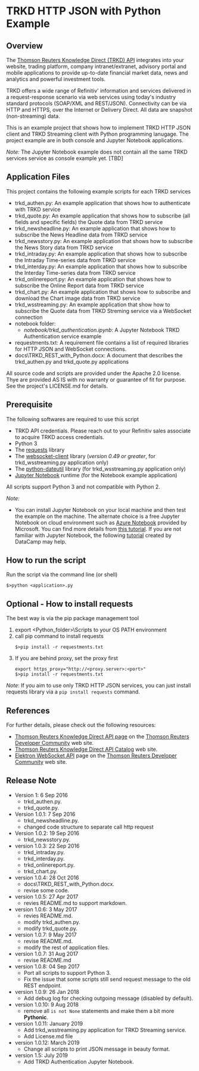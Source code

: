 # TRKD HTTP JSON with Python Example
## Overview
The [Thomson Reuters Knowledge Direct (TRKD) API](https://developers.thomsonreuters.com/thomson-reuters-knowledge-direct-trkd) integrates into your website, trading platform, company intranet/extranet, advisory portal and mobile applications to provide up-to-date financial market data, news and analytics and powerful investment tools.

TRKD offers a wide range of Refinitiv' information and services delivered in a request-response scenario via web services using today's industry standard protocols (SOAP/XML and REST/JSON). Connectivity can be via HTTP and HTTPS, over the Internet or Delivery Direct. All data are snapshot (non-streaming) data.

This is an example project that shows how to implement TRKD HTTP JSON client and TRKD Streaming client with Python programming lanugage. The project example are in both console and Jupyter Notebook applications.

*Note:* The Jupyter Notebook example does not contain all the same TRKD services service as console example yet. [TBD]

## Application Files
This project contains the following example scripts for each TRKD services
- trkd_authen.py: An example application that shows how to authenticate with TRKD service
- trkd_quote.py: An example application that shows how to subscribe (all fields and specific fields) the Quote data from TRKD service
- trkd_newsheadline.py: An example application that shows how to subscribe the News Headline data from TRKD service
- trkd_newsstory.py: An example application that shows how to subscribe the News Story data from TRKD service
- trkd_intraday.py: An example application that shows how to subscribe the Intraday Time-series data from TRKD service
- trkd_interday.py: An example application that shows how to subscribe the Interday Time-series data from TRKD service
- trkd_onlinereport.py: An example application that shows how to subscribe the Online Report data from TRKD service
- trkd_chart.py: An example application that shows how to subscribe and download the Chart image data from TRKD service
- trkd_wsstreaming.py: An example application that show how to subscribe the Quote data from TRKD Streming service via a WebSocket connection
- notebook folder:
	- *notebook/trkd_authentication.ipynb*: A Jupyter Notebook TRKD Authentication service example
- requestments.txt: A requirement file contains a list of required libraries for HTTP JSON and WebSocket connections. 
- docs\TRKD_REST_with_Python.docx: A document that describes the trkd_authen.py and trkd_quote.py applications

All source code and scripts are provided under the Apache 2.0 license. Thye are provided AS IS with no warranty or guarantee of fit for purpose. See the project's LICENSE.md for details. 

## Prerequisite
The following softwares are required to use this script
- TRKD API credentials. Please reach out to your Refinitiv sales associate to acquire TRKD access credentials.
- Python 3 
- The [requests](http://docs.python-requests.org/en/master/) library
- The [websocket-client](https://pypi.org/project/websocket-client/) library (*version 0.49 or greater*, for trkd_wsstreaming.py application only)
- The [python-dateutil](https://pypi.org/project/python-dateutil/) library (for trkd_wsstreaming.py application only)
- [Jupyter Notebook](https://jupyter.org/) runtime (for the Notebook example application)

All scripts support Python 3 and not compatible with Python 2.

*Note:* 
- You can install Jupyter Notebook on your local machine and then test the example on the machine. The alternate choice is a free Jupyter Notebook on cloud environment such as [Azure Notebook](https://notebooks.azure.com/) provided by Microsoft. You can find more details from [this tutorial](https://docs.microsoft.com/en-us/azure/notebooks/tutorial-create-run-jupyter-notebook). If you are not familiar with Jupyter Notebook, the following [tutorial](https://www.datacamp.com/community/tutorials/tutorial-jupyter-notebook) created by DataCamp may help.

## How to run the script
Run the script via the command line (or shell)
```
$>python <application>.py
```

## Optional - How to install requests
The best way is via the pip package management tool
1. export <Python_folder>\Scripts to your OS PATH environment
2. call pip command to install requests
	```
	$>pip install -r requestments.txt
	```
3. If you are behind proxy, set the proxy first
	```
	export https_proxy="http://<proxy.server>:<port>"
	$>pip install -r requestments.txt
	```

*Note*: If you aim to use only TRKD HTTP JSON services, you can just install requests library via a ```pip install requests``` command.

## References
For further details, please check out the following resources:
* [Thomson Reuters Knowledge Direct API page](https://developers.thomsonreuters.com/thomson-reuters-knowledge-direct-trkd) on the [Thomson Reuters Developer Community](https://developers.thomsonreuters.com/) web site.
* [Thomson Reuters Knowledge Direct API Catalog](https://www.trkd.thomsonreuters.com/SupportSite/RequestBuilder/requestbuilder.aspx) web site.
* [Elektron WebSocket API](https://developers.thomsonreuters.com/websocket-api) page on the [Thomson Reuters Developer Community](https://developers.thomsonreuters.com/) web site.

## Release Note
- Version 1: 6 Sep 2016
    - trkd_authen.py.
	- trkd_quote.py.
- Version 1.0.1: 7 Sep 2016
	- trkd_newsheadline.py.
	- changed code structure to separate call http request
- Version 1.0.2: 19 Sep 2016
	- trkd_newsstory.py.
- version 1.0.3: 22 Sep 2016
	- trkd_intraday.py.
	- trkd_interday.py.
	- trkd_onlinereport.py.
	- trkd_chart.py.
- version 1.0.4: 28 Oct 2016
	- docs\TRKD_REST_with_Python.docx.
	- revise some code.
- version 1.0.5: 27 Apr 2017
	- revies README.md to support markdown.
- version 1.0.6: 3 May 2017
	- revies README.md.
	- modify trkd_authen.py.
	- modify trkd_quote.py.
- version 1.0.7: 9 May 2017
	- revise README.md.
	- modify the rest of application files.
- version 1.0.7: 31 Aug 2017
	- revise README.md
- version 1.0.8: 04 Sep 2017
	- Port all scripts to support Python 3.
	- Fix the issue that some scripts still send request message to the old REST endpoint.
- version 1.0.9: 26 Jan 2018
	- Add debug log for checking outgoing message (disabled by default).
- version 1.0.10: 9 Aug 2018
	- remove all ```is not None``` statements and make them a bit more **Pythonic**.
- version 1.0.11: January 2019
	- Add trkd_wsstreaming.py application for TRKD Streaming service.
	- Add License.md file
- version 1.0.12: March 2019
	- Change all scripts to print JSON message in beauty format.
- version 1.5: July 2019
	- Add TRKD Authentication Jupyter Notebook.
